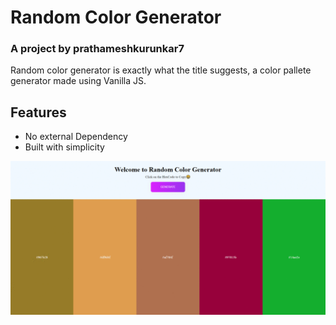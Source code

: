 # Random Color Generator
### A project by prathameshkurunkar7

Random color generator is exactly what the title suggests, a color pallete generator made using Vanilla JS.
## Features

- No external Dependency
- Built with simplicity

![random-color-generator](color-generator.gif)